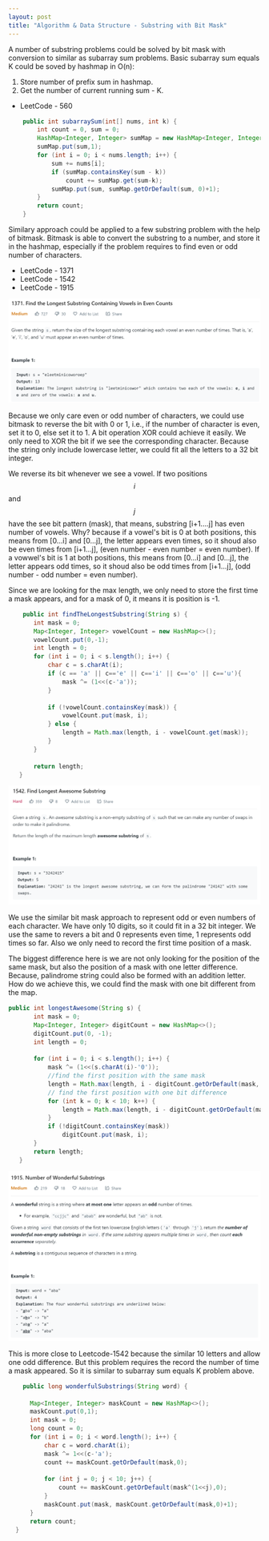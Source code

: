 ```yaml
---
layout: post
title: "Algorithm & Data Structure - Substring with Bit Mask"
---
```


A number of substring problems could be solved by bit mask with conversion to similar as subarray sum problems. Basic subarray sum equals K could be soved by hashmap in O(n):
 1. Store number of prefix sum in hashmap.
 2. Get the number of current running sum - K.

 * LeetCode - 560

```java
    public int subarraySum(int[] nums, int k) {
        int count = 0, sum = 0;
        HashMap<Integer, Integer> sumMap = new HashMap<Integer, Integer>();
        sumMap.put(sum,1);
        for (int i = 0; i < nums.length; i++) {
            sum += nums[i];
            if (sumMap.containsKey(sum - k))
                count += sumMap.get(sum-k);
            sumMap.put(sum, sumMap.getOrDefault(sum, 0)+1);
        }
        return count;
    }
```

Similary approach could be applied to a few substring problem with the help of bitmask. Bitmask is able to convert the substring to a number, and store it in the hashmap, especially if the problem requires to find even or odd number of characters. 

 * LeetCode - 1371
 * LeetCode - 1542
 * LeetCode - 1915

![Leetcode - 1371](/images/Leetcode-1371.PNG)

 Because we only care even or odd number of characters, we could use bitmask to reverse the bit with 0 or 1, i.e., if the number of character is even, set it to 0, else set it to 1. A bit operation XOR could achieve it easily. We only need to XOR the bit if we see the corresponding character. Because the string only include lowercase letter, we could fit all the letters to a 32 bit integer. 

 We reverse its bit whenever we see a vowel. If two positions $$i$$ and $$j$$ have the see bit pattern (mask), that means, substring [i+1....j] has even number of vowels. Why? because if a vowel's bit is 0 at both positions, this means from [0...i] and [0...j], the letter appears even times, so it shoud also be even times from [i+1...j], (even number - even number = even number). If a vowwel's bit is 1 at both positions, this means from [0...i] and [0...j], the letter appears odd times, so it shoud also be odd times from [i+1...j], (odd number - odd number = even number). 

 Since we are looking for the max length, we only need to store the first time a mask appears, and for a mask of 0, it means it is position is -1.

 ```java
     public int findTheLongestSubstring(String s) {
        int mask = 0;
        Map<Integer, Integer> vowelCount = new HashMap<>();
        vowelCount.put(0,-1);
        int length = 0;
        for (int i = 0; i < s.length(); i++) {
            char c = s.charAt(i);
            if (c == 'a' || c=='e' || c=='i' || c=='o' || c=='u'){                
                mask ^= (1<<(c-'a'));
            }
            
            if (!vowelCount.containsKey(mask)) {
                vowelCount.put(mask, i);
            } else {
                length = Math.max(length, i - vowelCount.get(mask));
            }
        }

        return length;
    }
 ```

 ![Leetcode - 1542](/images/Leetcode-1542.PNG)

 We use the similar bit mask approach to represent odd or even numbers of each character. We have only 10 digits, so it could fit in a 32 bit integer. We use the same to revers a bit and 0 represents even time, 1 represents odd times so far. Also we only need to record the first time position of a mask. 

 The biggest difference here is we are not only looking for the position of the same mask, but also the position of a mask with one letter difference. Because, palindrome string could also be formed with an addition letter. How do we achieve this, we could find the mask with one bit different from the map. 

 ```java
 public int longestAwesome(String s) {
        int mask = 0;        
        Map<Integer, Integer> digitCount = new HashMap<>();
        digitCount.put(0, -1);
        int length = 0;
        
        for (int i = 0; i < s.length(); i++) {
            mask ^= (1<<(s.charAt(i)-'0'));
            //find the first position with the same mask            
            length = Math.max(length, i - digitCount.getOrDefault(mask, i); 
            // find the first position with one bit difference           
            for (int k = 0; k < 10; k++) {
                length = Math.max(length, i - digitCount.getOrDefault(mask^(1<<k), i));
            }
            if (!digitCount.containsKey(mask))
                digitCount.put(mask, i);
        }        
        return length;
    }
 ```

  ![Leetcode - 1915](/images/Leetcode-1915.PNG)

  This is more close to Leetcode-1542 because the similar 10 letters and allow one odd difference. But this problem requires the record the number of time a mask appeared. So it is similar to subarray sum equals K problem above. 

  ```java
      public long wonderfulSubstrings(String word) {
        
        Map<Integer, Integer> maskCount = new HashMap<>();
        maskCount.put(0,1);
        int mask = 0;
        long count = 0;
        for (int i = 0; i < word.length(); i++) {
            char c = word.charAt(i);
            mask ^= 1<<(c-'a');
            count += maskCount.getOrDefault(mask,0);            
            
            for (int j = 0; j < 10; j++) {
                count += maskCount.getOrDefault(mask^(1<<j),0);
            }
            maskCount.put(mask, maskCount.getOrDefault(mask,0)+1);
        }
        return count;
    }
  ```




 